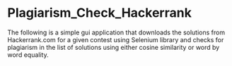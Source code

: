 # Plagiarism_Check_Hackerrank
The following is a simple gui application that downloads the solutions from Hackerrank.com for a given contest using Selenium library and checks for plagiarism in the list of solutions using either cosine similarity or word by word equality.
